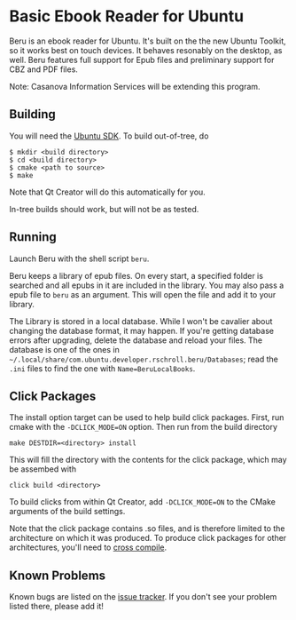 Basic Ebook Reader for Ubuntu
=============================
Beru is an ebook reader for Ubuntu.  It's built on the the new Ubuntu
Toolkit, so it works best on touch devices.  It behaves resonably on the
desktop, as well. Beru features full support for Epub files and
preliminary support for CBZ and PDF files.

Note: Casanova Information Services will be extending this program.


Building
--------
You will need the [Ubuntu SDK][1].  To build out-of-tree, do
```
$ mkdir <build directory>
$ cd <build directory>
$ cmake <path to source>
$ make
```
Note that Qt Creator will do this automatically for you.

In-tree builds should work, but will not be as tested.

Running
-------
Launch Beru with the shell script `beru`.

Beru keeps a library of epub files.  On every start, a specified folder
is searched and all epubs in it are included in the library.  You may
also pass a epub file to `beru` as an argument.  This will open the file
and add it to your library.

The Library is stored in a local database.  While I won't be
cavalier about changing the database format, it may happen.  If
you're getting database errors after upgrading, delete the database
and reload your files.  The database is one of the ones in
`~/.local/share/com.ubuntu.developer.rschroll.beru/Databases`;
read the `.ini` files to find the one with `Name=BeruLocalBooks`.

Click Packages
--------------
The install option target can be used to help build click packages.
First, run cmake with the `-DCLICK_MODE=ON` option.  Then run from the
build directory
```
make DESTDIR=<directory> install
```
This will fill the directory with the contents for the click package,
which may be assembed with
```
click build <directory>
```
To build clicks from within Qt Creator, add `-DCLICK_MODE=ON` to the
CMake arguments of the build settings.

Note that the click package contains .so files, and is therefore
limited to the architecture on which it was produced.  To produce
click packages for other architectures, you'll need to [cross
compile][2].

Known Problems
--------------
Known bugs are listed on the [issue tracker][3].  If you don't see
your problem listed there, please add it!

[1]: http://developer.ubuntu.com/start/ubuntu-sdk/installing-the-sdk/ "Ubuntu SDK"
[2]: http://developer.ubuntu.com/apps/sdk/tutorials/building-cross-architecture-click-applications/ "Click tutorial"
[3]: https://github.com/rschroll/beru/issues "Bug tracker"
